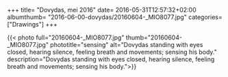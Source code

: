 +++
title= "Dovydas, mei 2016"
date= 2016-05-31T12:57:32+02:00
albumthumb= "2016-06-00-dovydas/20160604-_MIO8077.jpg"
categories= ["Drawings"]
+++

{{< photo full="20160604-_MIO8077.jpg" thumb="20160604-_MIO8077.jpg" phototitle="sensing" alt="Dovydas standing with eyes closed, hearing silence, feeling breath and movements; sensing his body." description="Dovydas standing with eyes closed, hearing silence, feeling breath and movements; sensing his body.">}}